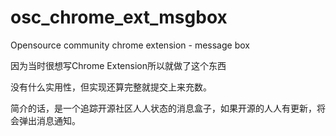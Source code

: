 osc_chrome_ext_msgbox
=====================

Opensource community chrome extension - message box

因为当时很想写Chrome Extension所以就做了这个东西

没有什么实用性，但实现还算完整就提交上来充数。

简介的话，是一个追踪开源社区人人状态的消息盒子，如果开源的人人有更新，将会弹出消息通知。